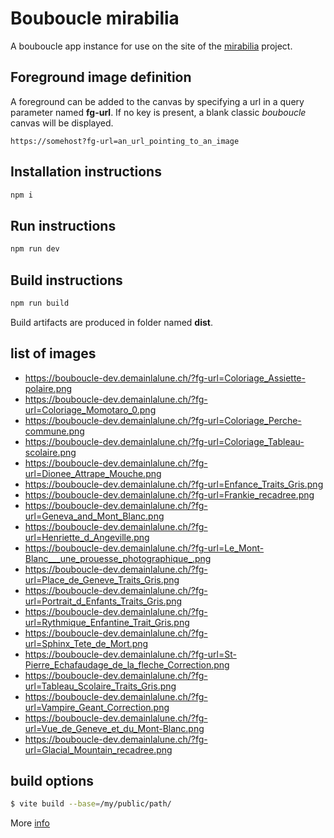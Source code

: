 # Bouboucle mirabilia

A bouboucle app instance for use on the site of the [mirabilia](https://mirabilia.ch/fr) project.


## Foreground image definition

A foreground can be added to the canvas by specifying a url in a query parameter named **fg-url**.
If no key is present, a blank classic *bouboucle* canvas will be displayed.

```
https://somehost?fg-url=an_url_pointing_to_an_image
```


## Installation instructions

``` sh
npm i
```

## Run instructions

``` sh
npm run dev
```

## Build instructions

``` sh
npm run build
```

Build artifacts are produced in folder named **dist**.


## list of images
- https://bouboucle-dev.demainlalune.ch/?fg-url=Coloriage_Assiette-polaire.png
- https://bouboucle-dev.demainlalune.ch/?fg-url=Coloriage_Momotaro_0.png
- https://bouboucle-dev.demainlalune.ch/?fg-url=Coloriage_Perche-commune.png
- https://bouboucle-dev.demainlalune.ch/?fg-url=Coloriage_Tableau-scolaire.png
- https://bouboucle-dev.demainlalune.ch/?fg-url=Dionee_Attrape_Mouche.png
- https://bouboucle-dev.demainlalune.ch/?fg-url=Enfance_Traits_Gris.png
- https://bouboucle-dev.demainlalune.ch/?fg-url=Frankie_recadree.png
- https://bouboucle-dev.demainlalune.ch/?fg-url=Geneva_and_Mont_Blanc.png
- https://bouboucle-dev.demainlalune.ch/?fg-url=Henriette_d_Angeville.png
- https://bouboucle-dev.demainlalune.ch/?fg-url=Le_Mont-Blanc___une_prouesse_photographique_.png
- https://bouboucle-dev.demainlalune.ch/?fg-url=Place_de_Geneve_Traits_Gris.png
- https://bouboucle-dev.demainlalune.ch/?fg-url=Portrait_d_Enfants_Traits_Gris.png
- https://bouboucle-dev.demainlalune.ch/?fg-url=Rythmique_Enfantine_Trait_Gris.png
- https://bouboucle-dev.demainlalune.ch/?fg-url=Sphinx_Tete_de_Mort.png
- https://bouboucle-dev.demainlalune.ch/?fg-url=St-Pierre_Echafaudage_de_la_fleche_Correction.png
- https://bouboucle-dev.demainlalune.ch/?fg-url=Tableau_Scolaire_Traits_Gris.png
- https://bouboucle-dev.demainlalune.ch/?fg-url=Vampire_Geant_Correction.png
- https://bouboucle-dev.demainlalune.ch/?fg-url=Vue_de_Geneve_et_du_Mont-Blanc.png
- https://bouboucle-dev.demainlalune.ch/?fg-url=Glacial_Mountain_recadree.png

## build options

```sh
$ vite build --base=/my/public/path/
```

More [info](https://vitejs.dev/guide/build.html)